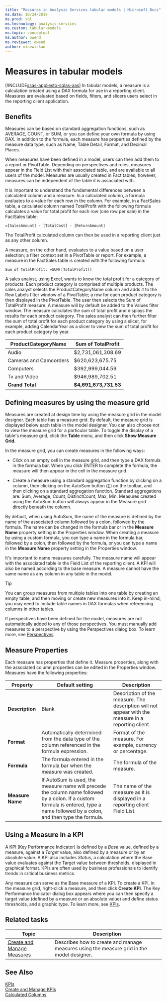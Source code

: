 ```yaml
---
title: "Measures in Analysis Services tabular models | Microsoft Docs"
ms.date: 10/24/2019
ms.prod: sql
ms.technology: analysis-services
ms.custom: tabular-models
ms.topic: conceptual
ms.author: owend
ms.reviewer: owend
author: minewiskan
---
```

# Measures in tabular models
[!INCLUDE[ssas-appliesto-sqlas-aas](../../includes/ssas-appliesto-sqlas-aas.md)]
  In tabular models, a measure is a calculation created using a DAX formula for use in a reporting client. Measures are evaluated based on fields, filters, and slicers users select in the reporting client application.  
  
##  <a name="bkmk_understanding"></a> Benefits  
 Measures can be based on standard aggregation functions, such as AVERAGE, COUNT, or SUM, or you can define your own formula by using DAX. In addition to the formula, each measure has properties defined by the measure data type, such as Name, Table Detail, Format, and Decimal Places.  
  
 When measures have been defined in a model, users can then add them to a report or PivotTable. Depending on perspectives and roles, measures appear in the Field List with their associated table, and are available to all users of the model. Measures are usually created in Fact tables; however, measures can be independent of the table it is associated with.  
  
 It is important to understand the fundamental differences between a calculated column and a measure. In a calculated column, a formula evaluates to a value for each row in the column. For example, in a FactSales table, a calculated column named TotalProfit with the following formula calculates a value for total profit for each row (one row per sale) in the FactSales table:  
  
```  
=[SalesAmount] - [TotalCost] - [ReturnAmount]  
```  
  
 The TotalProfit calculated column can then be used in a reporting client just as any other column.  
  
 A measure, on the other hand, evaluates to a value based on a user selection; a filter context set in a PivotTable or report. For example, a measure in the FactSales table is created with the following formula:  
  
```  
Sum of TotalProfit: =SUM([TotalProfit])  
```  
  
 A sales analyst, using Excel, wants to know the total profit for a category of products. Each product category is comprised of multiple products. The sales analyst selects the ProductCategoryName column and adds it to the Row Labels filter window of a PivotTable; a row for each product category is then displayed in the PivotTable. The user then selects the Sum of TotalProfit measure. A measure will by default be added to the Values filter window. The measure calculates the sum of total profit and displays the results for each product category. The sales analyst can then further filter the sum of total profit for each product category by using a slicer, for example, adding CalendarYear as a slicer to view the sum of total profit for each product category by year.  
  
|ProductCategoryName|Sum of TotalProfit|  
|-------------------------|------------------------|  
|Audio|$2,731,061,308.69|  
|Cameras and Camcorders|$620,623,675.75|  
|Computers|$392,999,044.59|  
|Tv and Video|$946,989,702.51|  
|**Grand Total**|**$4,691,673,731.53**|  
  
##  <a name="bkmk_def_mg"></a> Defining measures by using the measure grid  
 Measures are created at design time by using the measure grid in the model designer. Each table has a measure grid. By default, the measure grid is displayed below each table in the model designer. You can also choose not to view the measure grid for a particular table. To toggle the display of a table's measure grid, click the **Table** menu, and then click **Show Measure Grid**.  
  
 In the measure grid, you can create measures in the following ways:  
  
-   Click on an empty cell in the measure grid, and then type a DAX formula in the formula bar. When you click ENTER to complete the formula, the measure will then appear in the cell in the measure grid.  
  
-   Create a measure using a standard aggregation function by clicking on a column, then clicking on the AutoSum button (∑) on the toolbar, and then clicking on a standard aggregation function. Standard aggregations are: Sum, Average, Count, DistinctCount, Max, Min. Measures created using the AutoSum button will always appear in the Measure grid directly beneath the column.  
  
 By default, when using AutoSum, the name of the measure is defined by the name of the associated column followed by a colon, followed by the formula. The name can be changed in the formula bar or in the **Measure Name** property setting in the Properties window. When creating a measure by using a custom formula, you can type a name in the formula bar, followed by a colon, then followed by the formula, or you can type a name in the **Measure Name** property setting in the Properties window.  
  
 It's important to name measures carefully. The measure name will appear with the associated table in the Field List of the reporting client. A KPI will also be named according to the base measure. A measure cannot have the same name as any column in any table in the model.  
  
> [!TIP]  
>  You can group measures from multiple tables into one table by creating an empty table, and then moving or create new measures into it. Keep in-mind, you may need to include table names in DAX formulas when referencing columns in other tables.  
  
 If perspectives have been defined for the model, measures are not automatically added to any of those perspectives. You must manually add measures to a perspective by using the Perspectives dialog box. To learn more, see [Perspectives](../../analysis-services/tabular-models/perspectives-ssas-tabular.md).  
  
##  <a name="bkmk_properties"></a> Measure Properties  
 Each measure has properties that define it. Measure properties, along with the associated column properties can be edited in the Properties window. Measures have the following properties:  
  
|Property|Default setting|Description|  
|--------------|---------------------|-----------------|  
|**Description**|Blank|Description of the measure. The description will not appear with the measure in a reporting client.|  
|**Format**|Automatically determined from the data type of the column referenced in the formula expression.|Format of the measure. For example, currency or percentage.|  
|**Formula**|The formula entered in the formula bar when the measure was created.|The formula of the measure.|  
|**Measure Name**|If AutoSum is used, the measure name will precede the column name followed by a colon. If a custom formula is entered, type a name followed by a colon, and then type the formula.|The name of the measure as it is displayed in a reporting client Field List.|  
  
##  <a name="bkmk_KPI"></a> Using a Measure in a KPI  
 A KPI (Key Performance Indicator) is defined by a *Base* value, defined by a measure, against a *Target* value, also defined by a measure or by an absolute value. A KPI also includes *Status*, a calculation where the Base value evaluates against the Target value between thresholds, displayed in graphical format. KPIs are often used by business professionals to identify trends in critical business metrics.  
  
 Any measure can serve as the Base measure of a KPI. To create a KPI, in the measure grid, right-click a measure, and then click **Create KPI**. The Key Performance Indicator dialog box appears where you can then specify a target value (defined by a measure or an absolute value) and define status thresholds, and a graphic type. To learn more, see [KPIs](../../analysis-services/tabular-models/kpis-ssas-tabular.md).  
  
##  <a name="bkmk_rel_tasks"></a> Related tasks  
  
|Topic|Description|  
|-----------|-----------------|  
|[Create and Manage Measures](../../analysis-services/tabular-models/create-and-manage-measures-ssas-tabular.md)|Describes how to create and manage measures using the measure grid in the model designer.|  
  
## See Also  
 [KPIs](../../analysis-services/tabular-models/kpis-ssas-tabular.md)   
 [Create and Manage KPIs](../../analysis-services/tabular-models/create-and-manage-kpis-ssas-tabular.md)   
 [Calculated Columns](../../analysis-services/tabular-models/ssas-calculated-columns.md)  
  
  
